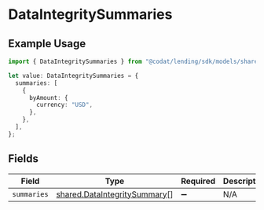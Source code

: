 # DataIntegritySummaries

## Example Usage

```typescript
import { DataIntegritySummaries } from "@codat/lending/sdk/models/shared";

let value: DataIntegritySummaries = {
  summaries: [
    {
      byAmount: {
        currency: "USD",
      },
    },
  ],
};
```

## Fields

| Field                                                                               | Type                                                                                | Required                                                                            | Description                                                                         |
| ----------------------------------------------------------------------------------- | ----------------------------------------------------------------------------------- | ----------------------------------------------------------------------------------- | ----------------------------------------------------------------------------------- |
| `summaries`                                                                         | [shared.DataIntegritySummary](../../../sdk/models/shared/dataintegritysummary.md)[] | :heavy_minus_sign:                                                                  | N/A                                                                                 |